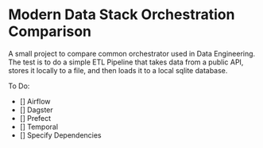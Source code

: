 # Modern Data Stack Orchestration Comparison
A small project to compare common orchestrator used in Data Engineering. The test is to do a simple ETL Pipeline that takes data from a public API, stores it locally to a file, and then loads it to a local sqlite database.

To Do:
- [] Airflow
- [] Dagster
- [] Prefect
- [] Temporal
- [] Specify Dependencies